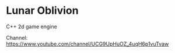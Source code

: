 # Lunar Oblivion 
C++ 2d game engine

Channel: https://www.youtube.com/channel/UCG9UpHuOZ_4uqH6p1vuTvaw

